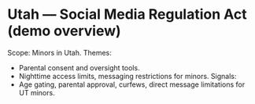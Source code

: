 # Utah — Social Media Regulation Act (demo overview)
Scope: Minors in Utah.
Themes:
- Parental consent and oversight tools.
- Nighttime access limits, messaging restrictions for minors.
Signals:
- Age gating, parental approval, curfews, direct message limitations for UT minors.

